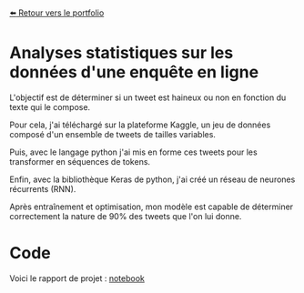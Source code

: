[:arrow_left: Retour vers le portfolio](https://github.com/ThibaultLanthiez/Portfolio)

# Analyses statistiques sur les données d'une enquête en ligne

L'objectif est de déterminer si un tweet est haineux ou non en fonction du texte qui le compose.

Pour cela, j'ai téléchargé sur la plateforme Kaggle, un jeu de données composé d'un ensemble de tweets de tailles variables.

Puis, avec le langage python j'ai mis en forme ces tweets pour les transformer en séquences de tokens.

Enfin, avec la bibliothèque Keras de python, j'ai créé un réseau de neurones récurrents (RNN). 

Après entraînement et optimisation, mon modèle est capable de déterminer correctement la nature de 90% des tweets que l'on lui donne.

# Code

Voici le rapport de projet : [notebook](https://github.com/ThibaultLanthiez/Analyse-sentiment-tweet/blob/main/Projet_9_Analyse_de_sentiment_Message_haineux.ipynb)

